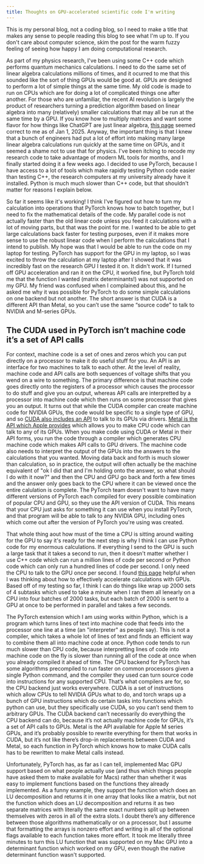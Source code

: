 ```yaml
---
title: Thoughts on GPU-accelerated scientific code I'm writing
---
```


This is my personal blog, not a coding blog, so I need to make a title that makes any sense to people reading this blog to see what I'm up to. If you don't care about computer science, skim the post for the warm fuzzy feeling of seeing how happy I am doing computational research.

As part of my physics research, I've been using some C++ code which performs quantum mechanics calculations. I need to do the same set of linear algebra calculations millions of times, and it ocurred to me that this sounded like the sort of thing GPUs would be good at. GPUs are designed to perform a lot of simple things at the same time. My old code is made to run on CPUs which are for doing a lot of complicated things one after another. For those who are unfamiliar, the recent AI revolution is largely the product of researchers turning a prediction algorithm based on linear algebra into many (relatively) smaller calculations that may all be run at the same time by a GPU. If you know how to multiply matrices and want some flavor for how things like ChatGPT are just linear algebra, [this page](https://prvnsmpth.github.io/animated-transformer/) seemed correct to me as of Jan 1, 2025. Anyway, the important thing is that I knew that a bunch of engineers had put a lot of effort into making many large linear algebra calculations run quickly at the same time on GPUs, and it seemed a shame not to use that for physics. I've been itching to recode my research code to take advantage of modern ML tools for months, and I finally started doing it a few weeks ago. I decided to use PyTorch, because I have access to a lot of tools which make rapidly testing Python code easier than testing C++, the research computers at my university already have it installed. Python is much much slower than C++ code, but that shouldn't matter for reasons I explain below.

So far it seems like it's working! I think I've figured out how to turn my calculation into operations that PyTorch knows how to batch together, but I need to fix the mathematical details of the code. My parallel code is not actually faster than the old linear code unless you feed it calculations with a lot of moving parts, but that was the point for me. I wanted to be able to get large calculations back faster for testing purposes, even if it makes more sense to use the robust linear code when I perform the calculations that I intend to publish. My hope was that I would be able to run the code on my laptop for testing. PyTorch has support for the GPU in my laptop, so I was excited to throw the calculation at my laptop after I showed that it was incredibly fast on the research GPU I tested it on. It didn't work. If I turned off GPU acceleration and ran it on the CPU, it worked fine, but PyTorch told me that the function I wanted (matrix determinants!) was not supported on my GPU. My friend was confused when I complained about this, and he asked me why it was possible for PyTorch to do some simple calculations on one backend but not another. The short answer is that CUDA is a different API than Metal, so you can’t use the same “source code” to talk to NVIDIA and M-series GPUs.

## The CUDA used in PyTorch isn’t machine code it’s a set of API calls

For context, machine code is a set of ones and zeros which you can put directly on a processor to make it do useful stuff for you. An API is an interface for two machines to talk to each other. At the level of reality, machine code and API calls are both sequences of voltage shifts that you wend on a wire to something. The primary difference is that machine code goes directly onto the registers of a processor which causes the processor to do stuff and give you an output, whereas API calls are interpretted by a processor into machine code which then runs on some processor that gives you an output. It turns out that while the CUDA compiler can create machine code for NVIDIA GPUs, the code would be specific to a single type of GPU, and so [CUDA also includes an API](https://docs.nvidia.com/cuda/cuda-c-programming-guide/index.html#compilation-workflow) to talk to its GPUs via drivers. [Metal is the API which Apple provides](https://developer.apple.com/metal/) which allows you to make CPU code which can talk to any of its GPUs. When you make code using CUDA or Metal in their API forms, you run the code through a compiler which generates CPU machine code which makes API calls to GPU drivers. The machine code also needs to interpret the output of the GPUs into the answers to the calculations that you wanted. Moving data back and forth is much slower than calculation, so in practice, the output will often actually be the machine equivalent of "ok I did that and I'm holding onto the answer, so what should I do with it now?" and then the CPU and GPU go back and forth a few times and the answer only goes back to the CPU where it can be viewed once the entire calulation is complete. The PyTorch team doesn't want to have many different versions of PyTorch each compiled for every possible combination of popular CPU and GPU, so they use the API version of CUDA. This means that your CPU just asks for something it can use when you install PyTorch, and that program will be able to talk to any NVIDIA GPU, including ones which come out after the version of PyTorch you're using was created.

That whole thing aout how must of the time a CPU is sitting around waiting for the GPU to say it's ready for the next step is why I think I can use Python code for my enormous calculations. If everything I send to the GPU is such a large task that it takes a second to run, then it doesn't matter whether I use C++ code which can run a million lines of code per second or Python code which can only run a hundred lines of code per second. I only need the CPU to talk to the GPU once per second. I found [this page](https://horace.io/brrr_intro.html) helpful when I was thinking about how to effectively accelerate calculations with GPUs. Based off of my testing so far, I think I can do things like wrap up 2000 sets of 4 subtasks which used to take a minute when I ran them all lenearly on a CPU into four batches of 2000 tasks, but each batch of 2000 is sent to a GPU at once to be performed in parallel and takes a few seconds.

The PyTorch extension which I am using works within Python, which is a program which turns lines of text into machine code that feeds into the processor one line at a time (an "interpreter" as people say). This is not a compiler, which takes a whole lot of lines of text and finds an efficient way to combine them all into machine code at once. Python code tends to run much slower than CPU code, because interpretting lines of code into machine code on the fly is slower than running all of the code at once when you already compiled it ahead of time. The CPU backend for PyTorch has some algorithms precompiled to run faster on common processors given a single Python command, and the compiler they used can turn source code into instructions for any supported CPU. That’s what compilers are for, so the CPU backend just works everywhere. CUDA is a set of instructions which allow CPUs to tell NVIDIA GPUs what to do, and torch wraps up a bunch of GPU instructions which do certain tasks into functions which python can use, but they specifically use CUDA, so you can’t send them to arbitrary GPUs. The CUDA backend can’t necessarily do everything the CPU backend can do, because it’s not actually machine code for GPUs, it’s a set of API calls to GPUs. Metal is the API available for Apple M series GPUs, and it’s probably possible to rewrite everything for them that works in CUDA, but it’s not like there’s drop-in replacements between CUDA and Metal, so each function in PyTorch which knows how to make CUDA calls has to be rewritten to make Metal calls instead.

Unfortunately, PyTorch has, as far as I can tell, implemented Mac GPU support based on what people actually use (and thus which things people have asked them to make available for Macs) rather than whether it was easy to implement functions based on the functions they already implemented. As a funny example, they support the function which does an LU decomposition and returns it in one array that looks like a matrix, but not the function which does an LU decomposition and returns it as two separate matrices with literally the same exact numbers split up between themselves with zeros in all of the extra slots. I doubt there’s any difference between those algorithms mathematically or on a processor, but I assume that formatting the arrays is nonzero effort and writing in all of the optional flags available to each function takes more effort. It took me literally three minutes to turn this LU function that was supported on my Mac GPU into a determinant function which worked on my GPU, even though the native determinant function wasn't supported.
